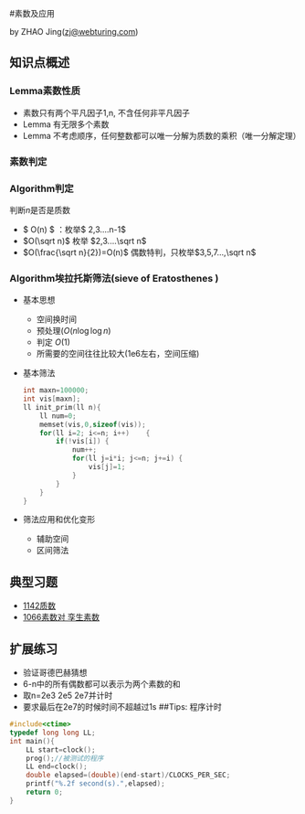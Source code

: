 #素数及应用

by ZHAO Jing(zj@webturing.com)

## 知识点概述

### Lemma素数性质
- 素数只有两个平凡因子1,n, 不含任何非平凡因子
- Lemma 有无限多个素数
- Lemma 不考虑顺序，任何整数都可以唯一分解为质数的乘积（唯一分解定理）

### 素数判定
### Algorithm判定

判断$n$是否是质数

- $ O(n) $ ：枚举$ 2,3....n-1$
- $O(\sqrt n)$ 枚举 $2,3....\sqrt n$
- $O(\frac{\sqrt n}{2})=O(n)$ 偶数特判，只枚举$3,5,7...,\sqrt n$
### Algorithm埃拉托斯筛法(sieve of Eratosthenes )
- 基本思想
    - 空间换时间
    - 预处理$(O(n \log \log n)$
    - 判定 $O(1)$
    - 所需要的空间往往比较大(1e6左右，空间压缩)
- 基本筛法
    ```c++
    int maxn=100000;
    int vis[maxn]; 
    ll init_prim(ll n){
        ll num=0;
        memset(vis,0,sizeof(vis));
        for(ll i=2; i<=n; i++)    {
            if(!vis[i]) {
                num++;
                for(ll j=i*i; j<=n; j+=i) {
                    vis[j]=1;
                }
            }
        }
    }
    ```

- 筛法应用和优化变形
  - 辅助空间 
  - 区间筛法

## 典型习题
- [1142质数](http://oj.noi.cn/oj/#main/show/1142)
- [1066素数对 孪生素数](http://oj.noi.cn/oj/#main/show/1066)

## 扩展练习
- 验证哥德巴赫猜想
- 6-n中的所有偶数都可以表示为两个素数的和 
- 取n=2e3 2e5 2e7并计时 
- 要求最后在2e7的时候时间不超越过1s
##Tips: 程序计时

```C++
#include<ctime>
typedef long long LL;
int main(){
    LL start=clock();
    prog();//被测试的程序
    LL end=clock();
    double elapsed=(double)(end-start)/CLOCKS_PER_SEC;
    printf("%.2f second(s).",elapsed);
    return 0;
}
```

